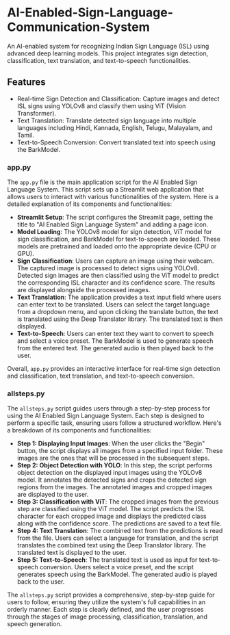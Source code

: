 # AI-Enabled-Sign-Language-Communication-System
An AI-enabled system for recognizing Indian Sign Language (ISL) using advanced deep learning models. This project integrates sign detection, classification, text translation, and text-to-speech functionalities.

## Features
- Real-time Sign Detection and Classification: Capture images and detect ISL signs using YOLOv8 and classify them using ViT (Vision Transformer).
- Text Translation: Translate detected sign language into multiple languages including Hindi, Kannada, English, Telugu, Malayalam, and Tamil.
- Text-to-Speech Conversion: Convert translated text into speech using the BarkModel.

### app.py

The `app.py` file is the main application script for the AI Enabled Sign Language System. This script sets up a Streamlit web application that allows users to interact with various functionalities of the system. Here is a detailed explanation of its components and functionalities:

- **Streamlit Setup**: The script configures the Streamlit page, setting the title to "AI Enabled Sign Language System" and adding a page icon.
- **Model Loading**: The YOLOv8 model for sign detection, ViT model for sign classification, and BarkModel for text-to-speech are loaded. These models are pretrained and loaded onto the appropriate device (CPU or GPU).
- **Sign Classification**: Users can capture an image using their webcam. The captured image is processed to detect signs using YOLOv8. Detected sign images are then classified using the ViT model to predict the corresponding ISL character and its confidence score. The results are displayed alongside the processed images.
- **Text Translation**: The application provides a text input field where users can enter text to be translated. Users can select the target language from a dropdown menu, and upon clicking the translate button, the text is translated using the Deep Translator library. The translated text is then displayed.
- **Text-to-Speech**: Users can enter text they want to convert to speech and select a voice preset. The BarkModel is used to generate speech from the entered text. The generated audio is then played back to the user.

Overall, `app.py` provides an interactive interface for real-time sign detection and classification, text translation, and text-to-speech conversion.

### allsteps.py

The `allsteps.py` script guides users through a step-by-step process for using the AI Enabled Sign Language System. Each step is designed to perform a specific task, ensuring users follow a structured workflow. Here's a breakdown of its components and functionalities:

- **Step 1: Displaying Input Images**: When the user clicks the "Begin" button, the script displays all images from a specified input folder. These images are the ones that will be processed in the subsequent steps.
- **Step 2: Object Detection with YOLO**: In this step, the script performs object detection on the displayed input images using the YOLOv8 model. It annotates the detected signs and crops the detected sign regions from the images. The annotated images and cropped images are displayed to the user.
- **Step 3: Classification with ViT**: The cropped images from the previous step are classified using the ViT model. The script predicts the ISL character for each cropped image and displays the predicted class along with the confidence score. The predictions are saved to a text file.
- **Step 4: Text Translation**: The combined text from the predictions is read from the file. Users can select a language for translation, and the script translates the combined text using the Deep Translator library. The translated text is displayed to the user.
- **Step 5: Text-to-Speech**: The translated text is used as input for text-to-speech conversion. Users select a voice preset, and the script generates speech using the BarkModel. The generated audio is played back to the user.

The `allsteps.py` script provides a comprehensive, step-by-step guide for users to follow, ensuring they utilize the system's full capabilities in an orderly manner. Each step is clearly defined, and the user progresses through the stages of image processing, classification, translation, and speech generation.